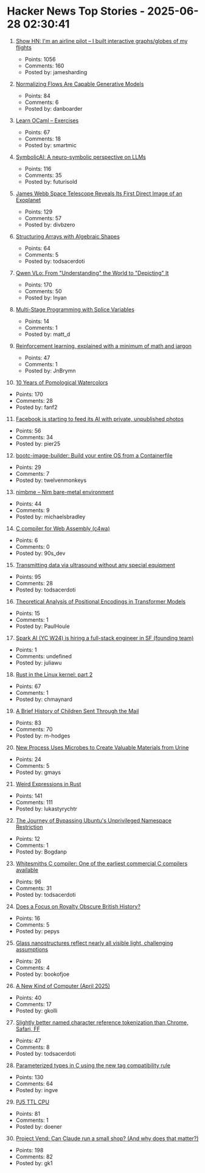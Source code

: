 # Hacker News Top Stories - 2025-06-28 02:30:41

1. [Show HN: I'm an airline pilot – I built interactive graphs/globes of my flights](https://jameshard.ing/pilot)
   - Points: 1056
   - Comments: 160
   - Posted by: jamesharding

2. [Normalizing Flows Are Capable Generative Models](https://machinelearning.apple.com/research/normalizing-flows)
   - Points: 84
   - Comments: 6
   - Posted by: danboarder

3. [Learn OCaml – Exercises](https://ocaml-sf.org/learn-ocaml-public/#activity=exercises)
   - Points: 67
   - Comments: 18
   - Posted by: smartmic

4. [SymbolicAI: A neuro-symbolic perspective on LLMs](https://github.com/ExtensityAI/symbolicai)
   - Points: 116
   - Comments: 35
   - Posted by: futurisold

5. [James Webb Space Telescope Reveals Its First Direct Image of an Exoplanet](https://www.smithsonianmag.com/smart-news/james-webb-space-telescope-reveals-its-first-direct-image-discovery-of-an-exoplanet-180986886/)
   - Points: 129
   - Comments: 57
   - Posted by: divbzero

6. [Structuring Arrays with Algebraic Shapes](https://dl.acm.org/doi/abs/10.1145/3736112.3736141)
   - Points: 64
   - Comments: 5
   - Posted by: todsacerdoti

7. [Qwen VLo: From "Understanding" the World to "Depicting" It](https://qwenlm.github.io/blog/qwen-vlo/)
   - Points: 170
   - Comments: 50
   - Posted by: lnyan

8. [Multi-Stage Programming with Splice Variables](https://tsung-ju.org/icfp25/)
   - Points: 14
   - Comments: 1
   - Posted by: matt_d

9. [Reinforcement learning, explained with a minimum of math and jargon](https://www.understandingai.org/p/reinforcement-learning-explained)
   - Points: 47
   - Comments: 1
   - Posted by: JnBrymn

10. [10 Years of Pomological Watercolors](https://parkerhiggins.net/2025/04/10-years-of-pomological-watercolors/)
   - Points: 170
   - Comments: 28
   - Posted by: fanf2

11. [Facebook is starting to feed its AI with private, unpublished photos](https://www.theverge.com/meta/694685/meta-ai-camera-roll)
   - Points: 56
   - Comments: 34
   - Posted by: pier25

12. [bootc-image-builder: Build your entire OS from a Containerfile](https://github.com/osbuild/bootc-image-builder)
   - Points: 29
   - Comments: 7
   - Posted by: twelvenmonkeys

13. [nimbme – Nim bare-metal environment](https://github.com/mikra01/nimbme)
   - Points: 44
   - Comments: 9
   - Posted by: michaelsbradley

14. [C compiler for Web Assembly (c4wa)](https://github.com/kign/c4wa)
   - Points: 6
   - Comments: 0
   - Posted by: 90s_dev

15. [Transmitting data via ultrasound without any special equipment](https://halcy.de/blog/2025/06/27/transmitting-data-via-ultrasound-without-any-special-equipment/)
   - Points: 95
   - Comments: 28
   - Posted by: todsacerdoti

16. [Theoretical Analysis of Positional Encodings in Transformer Models](https://arxiv.org/abs/2506.06398)
   - Points: 15
   - Comments: 1
   - Posted by: PaulHoule

17. [Spark AI (YC W24) is hiring a full-stack engineer in SF (founding team)](https://www.ycombinator.com/companies/spark/jobs/kDeJlPK-software-engineer-full-stack-founding-team)
   - Points: 1
   - Comments: undefined
   - Posted by: juliawu

18. [Rust in the Linux kernel: part 2](https://lwn.net/SubscriberLink/1025232/fbb2d90d084368e3/)
   - Points: 67
   - Comments: 1
   - Posted by: chmaynard

19. [A Brief History of Children Sent Through the Mail](https://www.smithsonianmag.com/smart-news/brief-history-children-sent-through-mail-180959372/)
   - Points: 83
   - Comments: 70
   - Posted by: m-hodges

20. [New Process Uses Microbes to Create Valuable Materials from Urine](https://newscenter.lbl.gov/2025/06/17/new-process-uses-microbes-to-create-valuable-materials-from-urine/)
   - Points: 24
   - Comments: 5
   - Posted by: gmays

21. [Weird Expressions in Rust](https://www.wakunguma.com/blog/rust-weird-expr)
   - Points: 141
   - Comments: 111
   - Posted by: lukastyrychtr

22. [The Journey of Bypassing Ubuntu's Unprivileged Namespace Restriction](https://u1f383.github.io/linux/2025/06/26/the-journey-of-bypassing-ubuntus-unprivileged-namespace-restriction.html)
   - Points: 12
   - Comments: 1
   - Posted by: Bogdanp

23. [Whitesmiths C compiler: One of the earliest commercial C compilers available](https://github.com/hansake/Whitesmiths-C-compiler)
   - Points: 96
   - Comments: 31
   - Posted by: todsacerdoti

24. [Does a Focus on Royalty Obscure British History?](https://www.historytoday.com/archive/head-head/does-focus-royalty-obscure-british-history)
   - Points: 16
   - Comments: 5
   - Posted by: pepys

25. [Glass nanostructures reflect nearly all visible light, challenging assumptions](https://phys.org/news/2025-06-glass-nanostructures-visible-photonics-assumptions.html)
   - Points: 26
   - Comments: 4
   - Posted by: bookofjoe

26. [A New Kind of Computer (April 2025)](https://lightmatter.co/blog/a-new-kind-of-computer/)
   - Points: 40
   - Comments: 17
   - Posted by: gkolli

27. [Slightly better named character reference tokenization than Chrome, Safari, FF](https://www.ryanliptak.com/blog/better-named-character-reference-tokenization/)
   - Points: 47
   - Comments: 8
   - Posted by: todsacerdoti

28. [Parameterized types in C using the new tag compatibility rule](https://nullprogram.com/blog/2025/06/26/)
   - Points: 130
   - Comments: 64
   - Posted by: ingve

29. [PJ5 TTL CPU](https://pj5cpu.wordpress.com/)
   - Points: 81
   - Comments: 1
   - Posted by: doener

30. [Project Vend: Can Claude run a small shop? (And why does that matter?)](https://www.anthropic.com/research/project-vend-1)
   - Points: 198
   - Comments: 82
   - Posted by: gk1

